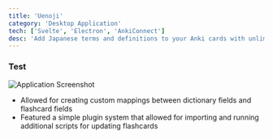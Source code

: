 ```yaml
---
title: 'Uenoji'
category: 'Desktop Application'
tech: ['Svelte', 'Electron', 'AnkiConnect']
desc: 'Add Japanese terms and definitions to your Anki cards with unlimited configurability.'
---
```

### Test
![Application Screenshot](/uenoji.png)
- Allowed for creating custom mappings between dictionary fields and flashcard fields
- Featured a simple plugin system that allowed for importing and running additional scripts for updating flashcards
